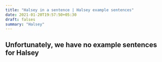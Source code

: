 ```yaml
---
title: "Halsey in a sentence | Halsey example sentences"
date: 2021-01-20T19:57:50+05:30
draft: falses
summary: "Halsey"
---
```

## Unfortunately, we have no example sentences for Halsey                 
